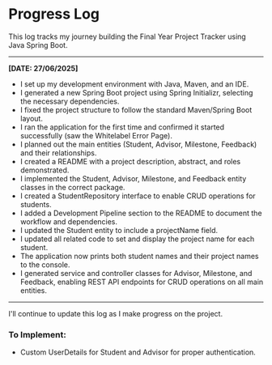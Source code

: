 # Progress Log

This log tracks my journey building the Final Year Project Tracker using Java Spring Boot.

---

**[DATE: 27/06/2025]**

- I set up my development environment with Java, Maven, and an IDE.
- I generated a new Spring Boot project using Spring Initializr, selecting the necessary dependencies.
- I fixed the project structure to follow the standard Maven/Spring Boot layout.
- I ran the application for the first time and confirmed it started successfully (saw the Whitelabel Error Page).
- I planned out the main entities (Student, Advisor, Milestone, Feedback) and their relationships.
- I created a README with a project description, abstract, and roles demonstrated.
- I implemented the Student, Advisor, Milestone, and Feedback entity classes in the correct package.
- I created a StudentRepository interface to enable CRUD operations for students.
- I added a Development Pipeline section to the README to document the workflow and dependencies.
- I updated the Student entity to include a projectName field.
- I updated all related code to set and display the project name for each student.
- The application now prints both student names and their project names to the console.
- I generated service and controller classes for Advisor, Milestone, and Feedback, enabling REST API endpoints for CRUD operations on all main entities.

---

I'll continue to update this log as I make progress on the project. 

### To Implement:
-  Custom UserDetails for Student and Advisor for proper authentication.